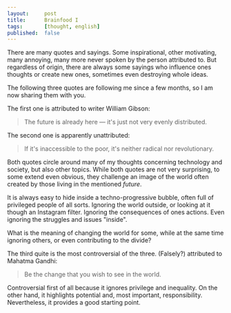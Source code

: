```yaml
---
layout:     post
title:      Brainfood I
tags:       [thought, english]
published:  false
---
```


There are many quotes and sayings. Some inspirational, other motivating, many annoying, many more never spoken by the person attributed to. But regardless of origin, there are always some sayings who influence ones thoughts or create new ones, sometimes even destroying whole ideas.

The following three quotes are following me since a few months, so I am now sharing them with you.

The first one is attributed to writer William Gibson:

> The future is already here — it's just not very evenly distributed.

The second one is apparently unattributed:

> If it's inaccessible to the poor, it's neither radical nor revolutionary.

Both quotes circle around many of my thoughts concerning technology and society, but also other topics. While both quotes are not very surprising, to some extend even obvious, they challenge an image of the world often created by those living in the mentioned *future*.

It is always easy to hide inside a techno-progressive bubble, often full of privileged people of all sorts. Ignoring the world outside, or looking at it though an Instagram filter. Ignoring the consequences of ones actions. Even ignoring the struggles and issues "inside".

What is the meaning of changing the world for some, while at the same time ignoring others, or even contributing to the divide?


The third quite is the most controversial of the three. (Falsely?) attributed to Mahatma Gandhi:

> Be the change that you wish to see in the world.

Controversial first of all because it ignores privilege and inequality. On the other hand, it highlights potential and, most important, responsibility.
Nevertheless, it provides a good starting point.

